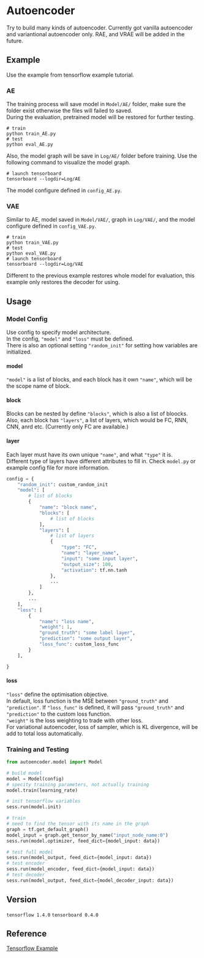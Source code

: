 # Autoencoder

Try to build many kinds of autoencoder. Currently got vanilla autoencoder and variantional autoencoder only.
RAE, and VRAE will be added in the future.

## Example

Use the example from tensorflow example tutorial.

### AE

The training process will save model in `Model/AE/` folder,
make sure the folder exist otherwise the files will failed to saved.<br>
During the evaluation, pretrained model will be restored for further testing.<br>

```
# train
python train_AE.py
# test
python eval_AE.py
```

Also, the model graph will be save in `Log/AE/` folder before training. Use the following command to visualize the model graph.

```
# launch tensorboard
tensorboard --logdir=Log/AE
```

The model configure defined in `config_AE.py`.

### VAE

Similar to AE, model saved in `Model/VAE/`, graph in `Log/VAE/`, and the model configure defined in `config_VAE.py`.

```
# train
python train_VAE.py
# test
python eval_VAE.py
# launch tensorboard
tensorboard --logdir=Log/VAE
```

Different to the previous example restores whole model for evaluation, this example only restores the decoder for using.<br>

## Usage

### Model Config

Use config to specify model architecture.<br>
In the config, `"model"` and `"loss"` must be defined.<br>
There is also an optional setting `"random_init"` for setting how variables are initialized.<br>

#### model

`"model"` is a list of blocks, and each block has it own `"name"`, which will be the scope name of block.<br>

#### block

Blocks can be nested by define `"blocks"`, which is also a list of bloocks.<br>
Also, each block has `"layers"`, a list of layers, which would be FC, RNN, CNN, anrd etc. (Currently only FC are available.)<br>

#### layer

Each layer must have its own unique `"name"`, and what `"type"` it is.<br>
Different type of layers have different attributes to fill in. Check `model.py` or example config file for more information.

```python
config = {
    "random_init": custom_random_init
    "model": [
        # list of blocks
        {
            "name": "block name",
            "blocks": [
                # list of blocks
            ],
            "layers": [
                # list of layers
                {
                    "type": "FC",
                    "name": "layer_name",
                    "input": "some input layer",
                    "output_size": 100,
                    "activation": tf.nn.tanh
                },
                ...
            ]
        },
        ...
    ],
    "loss": [
        {
            "name": "loss name",
            "weight": 1,
            "ground_truth": "some label layer",
            "prediction": "some output layer",
            "loss_func": custom_loss_func
        }
    ],

}
```

#### loss

`"loss"` define the optimisation objective.<br>
In default, loss function is the MSE between `"ground_truth"` and `"prediction"`. If `"loss_func"` is defined, it will pass `"ground_truth"` and `"prediction"` to the custom loss function.<br>
`"weight"` is the loss weighting to trade with other loss.<br>
For variational autoencoder, loss of sampler, which is KL divergence, will be add to total loss automatically.

### Training and Testing

```python
from autoencoder.model import Model

# build model
model = Model(config)
# specity training parameters, not actually training
model.train(learning_rate)

# init tensorflow variables
sess.run(model.init)

# train
# need to find the tensor with its name in the graph
graph = tf.get_default_graph()
model_input = graph.get_tensor_by_name("input_node_name:0")
sess.run(model.optimizer, feed_dict={model_input: data})

# test full model
sess.run(model_output, feed_dict={model_input: data})
# test encoder
sess.run(model_encoder, feed_dict={model_input: data})
# test decoder
sess.run(model_output, feed_dict={model_decoder_input: data})
```

## Version

`tensorflow 1.4.0`
`tensorboard 0.4.0`

## Reference

[Tensorflow Example](https://github.com/aymericdamien/TensorFlow-Examples)
